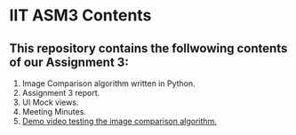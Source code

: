 # IIT ASM3 Contents

## This repository contains the follwowing contents of our Assignment 3:

1. Image Comparison algorithm written in Python.
2. Assignment 3 report.
3. UI Mock views.
4. Meeting Minutes.
5. [Demo video testing the image comparison algorithm.](https://youtu.be/RGQYMX8XAjQ)

